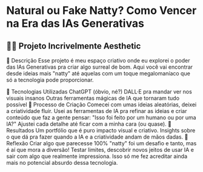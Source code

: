 # Natural ou Fake Natty? Como Vencer na Era das IAs Generativas

## 🚀🌌 Projeto Incrivelmente Aesthetic
📒 Descrição
Esse projeto é meu espaço criativo onde eu explorei o poder das IAs Generativas pra criar algo surreal de bom. Aqui você vai encontrar desde ideias mais "natty" até aquelas com um toque megalomaníaco que só a tecnologia pode proporcionar.

🤖 Tecnologias Utilizadas
ChatGPT (óbvio, né?)
DALL·E pra mandar ver nos visuais insanos
Outras ferramentas mágicas de IA que tornaram tudo possível
🧐 Processo de Criação
Comecei com umas ideias aleatórias, deixei a criatividade fluir.
Usei as ferramentas de IA pra refinar as ideias e criar conteúdo que faz a gente pensar: "Isso foi feito por um humano ou por uma IA?"
Ajustei cada detalhe até ficar com a minha cara (ou quase).
🚀 Resultados
Um portfólio que é puro impacto visual e criativo.
Insights sobre o que dá pra fazer quando a IA e a criatividade andam de mãos dadas.
💭 Reflexão
Criar algo que parecesse 100% "natty" foi um desafio e tanto, mas é aí que mora a diversão! Testar limites, descobrir novos jeitos de usar IA e sair com algo que realmente impressiona. Isso só me fez acreditar ainda mais no potencial absurdo dessa tecnologia.

